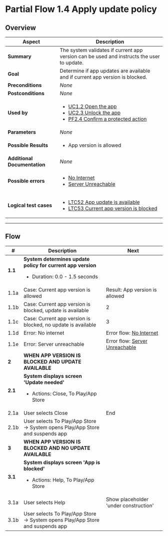 # Partial Flow 1.4 Apply update policy

## Overview

| Aspect                       | Description                                                                                                                                                                                                             |
|------------------------------|-------------------------------------------------------------------------------------------------------------------------------------------------------------------------------------------------------------------------|
| **Summary**                  | The system validates if current app version can be used and instructs the user to update.                                                                                                                               |
| **Goal**                     | Determine if app updates are available and if current app version is blocked.                                                                                                                                           |
| **Preconditions**            | *None*                                                                                                                                                                                                                  |
| **Postconditions**           | *None*                                                                                                                                                                                                                  |
| **Used by**                  | <ul><li>[UC1.2 Open the app](../use-cases/UC1.2_OpenTheApp.md)</li><li>[UC2.3 Unlock the app](../use-cases/UC2.3_UnlockTheApp.md)</li><li>[PF2.4 Confirm a protected action](PF2.4_ConfirmProtectedAction.md)</li></ul> |
| **Parameters**               | *None*                                                                                                                                                                                                                  |
| **Possible Results**         | <ul><li>App version is allowed</li></ul>                                                                                                                                                                                |
| **Additional Documentation** | *None*                                                                                                                                                                                                                  |
| **Possible errors**          | <ul><li>[No Internet](../errors.md#no-internet)</li><li>[Server Unreachable](../errors.md#server-unreachable)</li>                                                                                                      |
| **Logical test cases**       | <ul><li>[LTC52 App update is available](../logical-test-cases.md#ltc52)</li><li>[LTC53 Current app version is blocked](../logical-test-cases.md#ltc53)</li></ul>                                                        |

---

## Flow

| #       | Description                                                                                              | Next                                      |
| ------- | -------------------------------------------------------------------------------------------------------- | ----------------------------------------- |
| **1.1** | **System determines update policy for current app version**<ul><li>Duration: 0.0 - 1.5 seconds</li></ul> |                                           |
| 1.1a    | Case: Current app version is allowed                                                                     | Result: App version is allowed            |
| 1.1b    | Case: Current app version is blocked, update is available                                                | 2                                         |
| 1.1c    | Case: Current app version is blocked, no update is available                                             | 3                                         |
| 1.1d    | Error: No internet                                                                                       | Error flow: [No Internet](../errors.md#no-internet)                   |
| 1.1e    | Error: Server unreachable                                                                                | Error flow: [Server Unreachable](../errors.md#server-unreachable)            |
| **2**   | **WHEN APP VERSION IS BLOCKED AND UPDATE AVAILABLE**                                                     |                                           |
| **2.1** | **System displays screen 'Update needed'**<ul><li>Actions: Close, To Play/App Store</li></ul>            |                                           |
| 2.1a    | User selects Close                                                                                       | End                                       |
| 2.1b    | User selects To Play/App Store <br>&rarr; System opens Play/App Store and suspends app                   |                                           |
| **3**   | **WHEN APP VERSION IS BLOCKED AND NO UPDATE AVAILABLE**                                                  |                                           |
| **3.1** | **System displays screen 'App is blocked'**<ul><li>Actions: Help, To Play/App Store</li></ul>            |                                           |
| 3.1a    | User selects Help                                                                                        | Show placeholder 'under construction' |
| 3.1b    | User selects To Play/App Store <br>&rarr; System opens Play/App Store and suspends app                   |                                           |